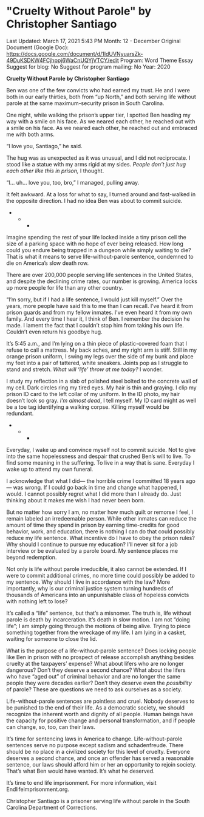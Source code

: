 # "Cruelty Without Parole" by Christopher Santiago

Last Updated: March 17, 2021 5:43 PM
Month: 12 - December
Original Document (Google Doc): https://docs.google.com/document/d/1IdUVNyuarsZk-49DuKSDKW4FCjhppj6WaCnUQYjVTCY/edit
Program: Word Theme Essay
Suggest for blog: No
Suggest for program mailing: No
Year: 2020

**Cruelty Without Parole by Christopher Santiago**

Ben was one of the few convicts who had earned my trust. He and I were both in our early thirties, both from “up North,” and both serving life without parole at the same maximum-security prison in South Carolina.

One night, while walking the prison’s upper tier, I spotted Ben heading my way with a smile on his face. As we neared each other, he reached out with a smile on his face. As we neared each other, he reached out and embraced me with both arms.

“I love you, Santiago,” he said.

The hug was as unexpected as it was unusual, and I did not reciprocate. I stood like a statue with my arms rigid at my sides. *People don’t just hug each other like this in prison,* I thought.

“I… uh… love you, too, bro,” I managed, pulling away.

It felt awkward. At a loss for what to say, I turned around and fast-walked in the opposite direction. I had no idea Ben was about to commit suicide.

- * *

Imagine spending the rest of your life locked inside a tiny prison cell the size of a parking space with no hope of ever being released. How long could you endure being trapped in a dungeon while simply waiting to die? That is what it means to serve life-without-parole sentence, condemned to die on America’s slow death row.

There are over 200,000 people serving life sentences in the United States, and despite the declining crime rates, our number is growing. America locks up more people for life than any other country.

“I’m sorry, but if I had a life sentence, I would just kill myself.” Over the years, more people have said this to me than I can recall. I’ve heard it from prison guards and from my fellow inmates. I’ve even heard it from my own family. And every time I hear it, I think of Ben. I remember the decision he made. I lament the fact that I couldn’t stop him from taking his own life. Couldn’t even return his goodbye hug.

It’s 5:45 a.m., and I’m lying on a thin piece of plastic-covered foam that I refuse to call a mattress. My back aches, and my right arm is stiff. Still in my orange prison uniform, I swing my legs over the side of my bunk and place my feet into a pair of tattered, white sneakers. Joints pop as I struggle to stand and stretch. *What will ‘life’ throw at me today?* I wonder.

I study my reflection in a slab of polished steel bolted to the concrete wall of my cell. Dark circles ring my tired eyes. My hair is thin and graying. I clip my prison ID card to the left collar of my uniform. In the ID photo, my hair doesn’t look so gray. *I’m almost dead*, I tell myself. My ID card might as well be a toe tag identifying a walking corpse. Killing myself would be redundant.

- * *

Everyday, I wake up and convince myself not to commit suicide. Not to give into the same hopelessness and despair that crushed Ben’s will to live. To find some meaning in the suffering. To live in a way that is sane. Everyday I wake up to attend my own funeral.

I acknowledge that what I did— the horrible crime I committed 18 years ago— was wrong. If I could go back in time and change what happened, I would. I cannot possibly regret what I did more than I already do. Just thinking about it makes me wish I had never been born.

But no matter how sorry I am, no matter how much guilt or remorse I feel, I remain labeled an irredeemable person. While other inmates can reduce the amount of time they spend in prison by earning time-credits for good behavior, work, and education, there is nothing I can do that could possibly reduce my life sentence. What incentive do I have to obey the prison rules? Why should I continue to pursue my education? I’ll never sit for a job interview or be evaluated by a parole board. My sentence places me beyond redemption.

Not only is life without parole irreducible, it also cannot be extended. If I were to commit additional crimes, no more time could possibly be added to my sentence. Why should I live in accordance with the law? More importantly, why is our criminal justice system turning hundreds of thousands of Americans into an unpunishable class of hopeless convicts with nothing left to lose?

It’s called a “life” sentence, but that’s a misnomer. The truth is, life without parole is death by incarceration. It’s death in slow motion. I am not “doing life”; I am simply going through the motions of being alive. Trying to piece something together from the wreckage of my life. I am lying in a casket, waiting for someone to close the lid.

What is the purpose of a life-without-parole sentence? Does locking people like Ben in prison with no prospect of release accomplish anything besides cruelty at the taxpayers’ expense? What about lifers who are no longer dangerous? Don’t they deserve a second chance? What about the lifers who have “aged out” of criminal behavior and are no longer the same people they were decades earlier? Don’t they deserve even the *possibility* of parole? These are questions we need to ask ourselves as a society.

Life-without-parole sentences are pointless and cruel. Nobody deserves to be punished to the end of their life. As a democratic society, we should recognize the inherent worth and dignity of all people. Human beings have the capacity for positive change and personal transformation, and if people can change, so, too, can their laws.

It’s time for sentencing laws in America to change. Life-without-parole sentences serve no purpose except sadism and schadenfreude. There should be no place in a civilized society for this level of cruelty. Everyone deserves a second chance, and once an offender has served a reasonable sentence, our laws should afford him or her an opportunity to rejoin society. That’s what Ben would have wanted. It’s what he deserved.

It’s time to end life imprisonment. For more information, visit Endlifeimprisonment.org.

Christopher Santiago is a prisoner serving life without parole in the South Carolina Department of Corrections.